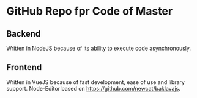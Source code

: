 # GitHub Repo fpr Code of Master

## Backend
Written in NodeJS because of its ability to execute code asynchronously.

## Frontend
Written in VueJS because of fast development, ease of use and library support. 
Node-Editor based on https://github.com/newcat/baklavajs.
